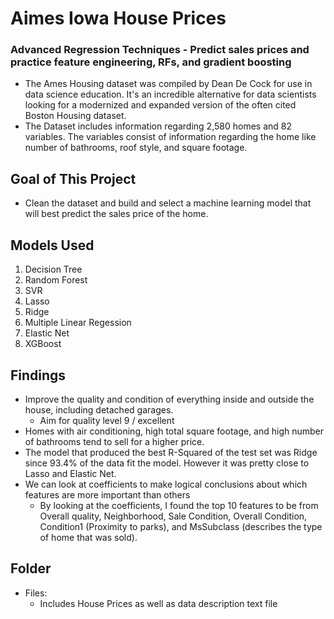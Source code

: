 # Aimes Iowa House Prices
### Advanced Regression Techniques - Predict sales prices and practice feature engineering, RFs, and gradient boosting

- The Ames Housing dataset was compiled by Dean De Cock for use in data science education. It's an incredible alternative for data scientists looking for a modernized and expanded version of the often cited Boston Housing dataset. 
- The Dataset includes information regarding 2,580 homes and 82 variables. The variables consist of information regarding the home like number of bathrooms, roof style, and square footage.

## Goal of This Project 
- Clean the dataset and build and select a machine learning model that will best predict the sales price of the home.

## Models Used
1. Decision Tree
2. Random Forest
3. SVR
4. Lasso
5. Ridge
6. Multiple Linear Regession
7. Elastic Net
8. XGBoost

## Findings
- Improve the quality and condition of everything inside and outside the house, including detached garages. 
  - Aim for quality level 9 / excellent
- Homes with air conditioning, high total square footage, and high number of bathrooms tend to sell for a higher price. 
- The model that produced the best R-Squared of the test set was Ridge since 93.4% of the data fit the model.  However it was pretty close to Lasso and Elastic Net.
- We can look at coefficients to make logical conclusions about which features are more important than others
  - By looking at the coefficients, I found the top 10 features to be from Overall quality, Neighborhood, Sale Condition, Overall Condition, Condition1 (Proximity to parks), and MsSubclass (describes the type of home that was sold).

## Folder
- Files: 
  - Includes House Prices as well as data description text file
